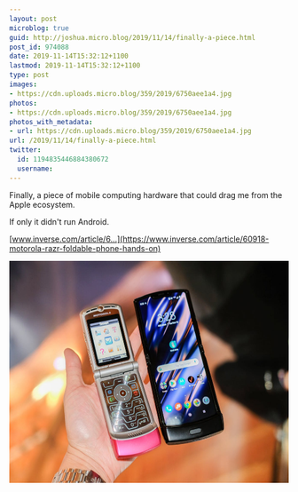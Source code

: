 ```yaml
---
layout: post
microblog: true
guid: http://joshua.micro.blog/2019/11/14/finally-a-piece.html
post_id: 974088
date: 2019-11-14T15:32:12+1100
lastmod: 2019-11-14T15:32:12+1100
type: post
images:
- https://cdn.uploads.micro.blog/359/2019/6750aee1a4.jpg
photos:
- https://cdn.uploads.micro.blog/359/2019/6750aee1a4.jpg
photos_with_metadata:
- url: https://cdn.uploads.micro.blog/359/2019/6750aee1a4.jpg
url: /2019/11/14/finally-a-piece.html
twitter:
  id: 1194835446884380672
  username: 
---
```

Finally, a piece of mobile computing hardware that could drag me from the Apple ecosystem.

If only it didn't run Android.

[www.inverse.com/article/6...](https://www.inverse.com/article/60918-motorola-razr-foldable-phone-hands-on)

<img src="uploads/2019/6750aee1a4.jpg" width="600" height="400" alt="" />
